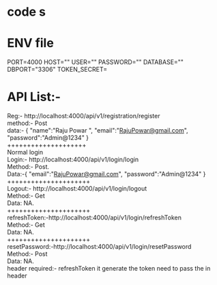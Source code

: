 # code s
# ENV file
PORT=4000
HOST=""
USER=""
PASSWORD=""
DATABASE=""
DBPORT="3306"
TOKEN_SECRET=



# API List:-
Reg:- http://localhost:4000/api/v1/registration/register  <br>
method:- Post<br>
data:- {
  "name":"Raju Powar ",
  "email":"RajuPowar@gmail.com",
  "password":"Admin@1234"
}<br>
++++++++++++++++++++<br>
Normal login<br>
Login:- http://localhost:4000/api/v1/login/login<br>
Method:- Post.<br>
Data:-{
  "email":"RajuPowar@gmail.com",
  "password":"Admin@1234"
}<br>
+++++++++++++++++++++<br>
Logout:- http://localhost:4000/api/v1/login/logout<br>
Method:- Get<br>
Data: NA.<br>
+++++++++++++++++++++<br>
refreshToken:-http://localhost:4000/api/v1/login/refreshToken<br>
Method:- Get<br>
Data: NA.<br>
+++++++++++++++++++++<br>
resetPassword:-http://localhost:4000/api/v1/login/resetPassword<br>
Method:- Post<br>
Data: NA.<br>
header required:- refreshToken it generate the token need to pass the in header
